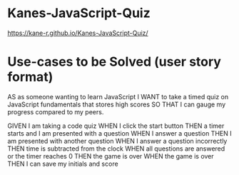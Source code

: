 # Kanes-JavaScript-Quiz

https://kane-r.github.io/Kanes-JavaScript-Quiz/

# Use-cases to be Solved (user story format)

AS as someone wanting to learn JavaScript I WANT to take a timed quiz on JavaScript fundamentals that stores high scores SO THAT I can gauge my progress compared to my peers.

GIVEN I am taking a code quiz
WHEN I click the start button
THEN a timer starts and I am presented with a question
WHEN I answer a question
THEN I am presented with another question
WHEN I answer a question incorrectly
THEN time is subtracted from the clock
WHEN all questions are answered or the timer reaches 0
THEN the game is over
WHEN the game is over
THEN I can save my initials and score
